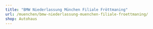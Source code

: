 ```yaml
---
title: "BMW Niederlassung München Filiale Fröttmaning"
url: /muenchen/bmw-niederlassung-muenchen-filiale-froettmaning/
shop: Autohaus
---
```


